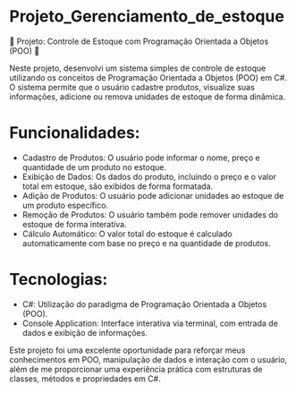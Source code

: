 # Projeto_Gerenciamento_de_estoque

🚀 Projeto: Controle de Estoque com Programação Orientada a Objetos (POO) 🚀

Neste projeto, desenvolvi um sistema simples de controle de estoque utilizando os conceitos de Programação Orientada a Objetos (POO) em C#. O sistema permite que o usuário cadastre produtos, visualize suas informações, adicione ou remova unidades de estoque de forma dinâmica.

# Funcionalidades:
- Cadastro de Produtos: O usuário pode informar o nome, preço e quantidade de um produto no estoque.
- Exibição de Dados: Os dados do produto, incluindo o preço e o valor total em estoque, são exibidos de forma formatada.
- Adição de Produtos: O usuário pode adicionar unidades ao estoque de um produto específico.
- Remoção de Produtos: O usuário também pode remover unidades do estoque de forma interativa.
- Cálculo Automático: O valor total do estoque é calculado automaticamente com base no preço e na quantidade de produtos.
  
# Tecnologias:
- C#: Utilização do paradigma de Programação Orientada a Objetos (POO).
- Console Application: Interface interativa via terminal, com entrada de dados e exibição de informações.
  
Este projeto foi uma excelente oportunidade para reforçar meus conhecimentos em POO, manipulação de dados e interação com o usuário, além de me proporcionar uma experiência prática com estruturas de classes, métodos e propriedades em C#.
